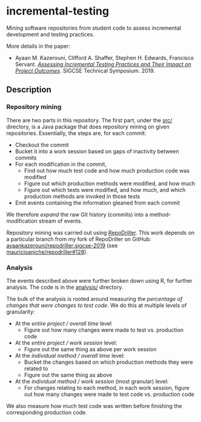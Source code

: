 # incremental-testing

Mining software repositories from student code to assess incremental development and testing practices.

More details in the paper:
* Ayaan M. Kazerouni, Clifford A. Shaffer, Stephen H. Edwards, Francisco Servant. [*Assessing Incremental Testing Practices and Their Impact on Project Outcomes*](http://people.cs.vt.edu/~ayaan/assets/publications/assessing-incremental-testing.pdf). SIGCSE Technical Symposium. 2019.

## Description

### Repository mining
There are two parts in this repository. The first part, under the [src/](src) directory, is a Java package that does repository mining on given repositories. Essentially, the steps are, for each commit:
* Checkout the commit
* Bucket it into a work session based on gaps of inactivity between commits
* For each modification in the commit,
  - Find out how much test code and how much production code was modified
  - Figure out which production methods were modified, and how much
  - Figure out which tests were modified, and how much, and which production methods are invoked in those tests
* Emit events containing the information gleaned from each commit

We therefore *expand* the raw Git history (commits) into a method-modification stream of events.

Repository mining was carried out using [RepoDriller](https://github.com/mauricioaniche/repodriller). This work depends on a particular branch from my fork of RepoDriller on GitHub: [ayaankazerouni/repodriller:sigcse-2019](https://github.com/ayaankazerouni/repodriller/tree/sigcse-2019) (see [mauricioaniche/repodriller#128](https://github.com/mauricioaniche/repodriller/issues/128)).

### Analysis
The events described above were further broken down using R, for further analysis. The code is in the [analysis/](analysis) directory.

The bulk of the analysis is rooted around measuring the *percentage of changes that were changes to test code*. We do this at multiple levels of granularity:
* At the *entire project / overall time* level
  - Figure out how many changes were made to test vs. production code
* At the *entire project / work session* level:
  - Figure out the same thing as above per work session
* At the *individual method / overall time* level:
  - Bucket the changes based on which production methods they were related to
  - Figure out the same thing as above
* At the *individual method / work session* (most granular) level:
  - For changes relating to each method, in each work session, figure out how many changes were made to test code vs. production code
 
We also measure how much test code was written before finishing the corresponding production code.
